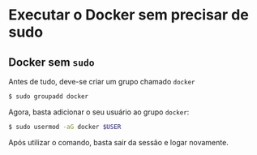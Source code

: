# Executar o Docker sem precisar de sudo

## Docker sem `sudo`

Antes de tudo, deve-se criar um grupo chamado `docker`

```bash
$ sudo groupadd docker
```

Agora, basta adicionar o seu usuário ao grupo `docker`:

```bash
$ sudo usermod -aG docker $USER
```

Após utilizar o comando, basta sair da sessão e logar novamente.




